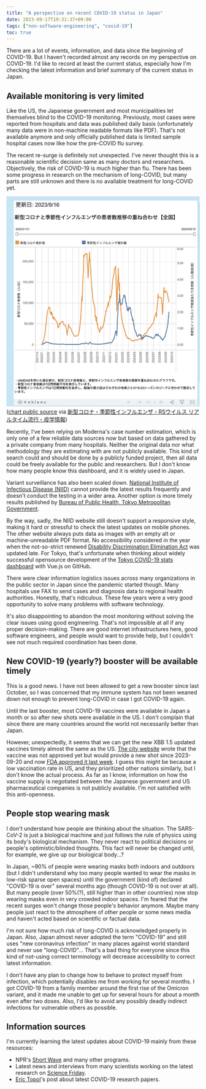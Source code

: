 ```yaml
---
title: "A perspective on recent COVID-19 status in Japan"
date: 2023-09-17T19:31:37+09:00
tags: ["non-software-engineering", "covid-19"]
toc: true
---
```


There are a lot of events, information, and data since the beginning of COVID-19. But I haven't recorded almost any records on my perspective on COVID-19. I'd like to record at least the current status, especially how I'm checking the latest information and brief summary of the current status in Japan.

<!--more-->

## Available monitoring is very limited

Like the US, the Japanese government and most municipalities let themselves blind to the COVID-19 monitoring. Previously, most cases were reported from hospitals and data was published daily basis (unfortunately many data were in non-machine readable formats like PDF). That's not available anymore and only officially published data is limited sample hospital cases now like how the pre-COVID flu survey.

The recent re-surge is definitely not unexpected. I've never thought this is a reasonable scientific decision same as many doctors and researchers. Objectively, the risk of COVID-19 is much higher than flu. There has been some progress in research on the mechanism of long-COVID, but many parts are still unknown and there is no available treatment for long-COVID yet.

![moderna dashboard chart as of 2023-09-17](/post/2023-09-17-moderna-dashboard.png)
([chart public source](https://public.tableau.com/views/_16823360497460/sheet10?:language=ja-JP&:embed=y&:embed_code_version=3&:loadOrderID=6&:display_count=y&:origin=viz_share_link) via [新型コロナ・季節性インフルエンザ・RSウイルス リアルタイム流行・疫学情報](https://moderna-epi-report.jp/))

Recently, I've been relying on Moderna's case number estimation, which is only one of a few reliable data sources now but based on data gathered by a private company from many hospitals. Neither the original data nor what methodology they are estimating with are not publicly available. This kind of search could and should be done by a publicly funded project, then all data could be freely available for the public and researchers. But I don't know how many people know this dashboard, and it is widely used in Japan.

Variant surveillance has also been scaled down. [National Institute of Infectious Disease (NIID)](https://www.niid.go.jp/niid/ja/diseases/ka/corona-virus/covid-19.html) cannot provide the latest results frequently and doesn't conduct the testing in a wider area. Another option is more timely results published by [Bureau of Public Health, Tokyo Metropolitan Government](https://www.hokeniryo.metro.tokyo.lg.jp/kansen/corona_portal/henikabu/screening.html).

By the way, sadly, the NIID website still doesn't support a responsive style, making it hard or stressful to check the latest updates on mobile phones. The other website always puts data as images with an empty alt or machine-unreadable PDF format. No accessibility considered in the year when the not-so-strict renewed [Disability Discrimination Elimination Act](https://www.japaneselawtranslation.go.jp/ja/laws/view/3052) was updated late. For Tokyo, that's unfortunate when thinking about widely successful opensource development of the [Tokyo COVID-19 stats dashboard]([Tokyo-Metro-Gov/covid19](https://github.com/Tokyo-Metro-Gov/covid19)) with Vue.js on GitHub.

There were clear information logistics issues across many organizations in the public sector in Japan since the pandemic started though. Many hospitals use FAX to send cases and diagnosis data to regional health authorities. Honestly, that's ridiculous. These few years were a very good opportunity to solve many problems with software technology.

It's also disappointing to abandon the most monitoring without solving the clear issues using good engineering. That's not impossible at all if any proper decision-making. There are good internet infrastructures here, good software engineers, and people would want to provide help, but I couldn't see not much required coordination has been done.

## New COVID-19 (yearly?) booster will be available timely

This is a good news. I have not been allowed to get a new booster since last October, so I was concerned that my immune system has not been weaned down not enough to prevent long-COVID in case I got COVID-19 again.

Until the last booster, most COVID-19 vaccines were available in Japan a month or so after new shots were available in the US. I don't complain that since there are many countries around the world not necessarily better than Japan.

However, unexpectedly, it seems that we can get the new XBB 1.5 updated vaccines timely almost the same as the US. [The city website](https://www.city.matsudo.chiba.jp/iryoutoshi/corona_vaccine/detail/r5kaisituikasessyu.html) wrote that the vaccine was not approved yet but would provide a new shot since 2023-09-20 and now [FDA approved it last week](https://www.npr.org/sections/health-shots/2023/09/11/1198719166/new-covid-vaccines-get-fda-approval). I guess this might be because a low vaccination rate in US, and they prioritized other nations similarly, but I don't know the actual process. As far as I know, information on how the vaccine supply is negotiated between the Japanese government and US pharmaceutical companies is not publicly available. I'm not satisfied with this anti-openness.

## People stop wearing mask

I don't understand how people are thinking about the situation. The SARS-CoV-2 is just a biological machine and just follows the rule of physics using its body's biological mechanism. They never react to political decisions or people's optimistic/blinded thoughts. This fact will never be changed until, for example, we give up our biological body...?

In Japan, ~90% of people were wearing masks both indoors and outdoors (but I didn't understand why too many people wanted to wear the masks in low-risk sparse open spaces) until the government (kind of) declared "COVID-19 is over" several months ago (though COVID-19 is not over at all). But many people (over 50%(?), still higher than in other countries) now stop wearing masks even in very crowded indoor spaces. I'm feared that the recent surges won't change those people's behavior anymore. Maybe many people just react to the atmosphere of other people or some news media and haven't acted based on scientific or factual data.

I'm not sure how much risk of long-COVID is acknowledged properly in Japan. Also, Japan almost never adopted the term "COVID-19" and still uses "new coronavirus infection" in many places against world standard and never use "long-COVID"... That's a bad thing for everyone since this kind of not-using correct terminology will decrease accessibility to correct latest information.

I don't have any plan to change how to behave to protect myself from infection, which potentially disables me from working for several months. I got COVID-19 from a family member around the first rise of the Omicron variant, and it made me unable to get up for several hours for about a month even after two doses. Also, I'd like to avoid any possibly deadly indirect infections for vulnerable others as possible.

## Information sources

I'm currently learning the latest updates about COVID-19 mainly from these resources:

- NPR's [Short Wave](https://www.npr.org/podcasts/510351/short-wave) and many other programs.
- Latest news and interviews from many scientists working on the latest research on [Science Friday](https://www.sciencefriday.com/).
- [Eric Topol](https://en.wikipedia.org/wiki/Eric_Topol)'s post about latest COVID-19 research papers.
